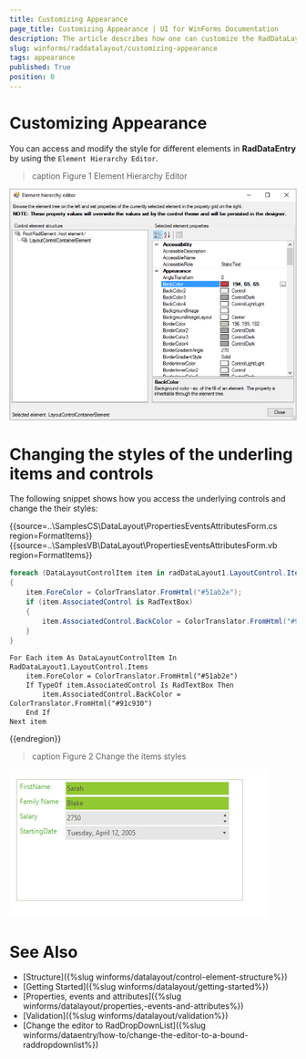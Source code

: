 ```yaml
---
title: Customizing Appearance 
page_title: Customizing Appearance | UI for WinForms Documentation
description: The article describes how one can customize the RadDataLayout appearance.
slug: winforms/raddatalayout/customizing-appearance
tags: appearance
published: True
position: 0
---
```


# Customizing Appearance

You can access and modify the style for different elements in __RadDataEntry__ by using the `Element Hierarchy Editor`.

>caption Figure 1 Element Hierarchy Editor

![datalayout-customizing-appearance001](images/datalayout-customizing-appearance001.png)   

# Changing the styles of the underling items and controls

The following snippet shows how you access the underlying controls and change the their styles:


{{source=..\SamplesCS\DataLayout\PropertiesEventsAttributesForm.cs region=FormatItems}} 
{{source=..\SamplesVB\DataLayout\PropertiesEventsAttributesForm.vb region=FormatItems}}
````C#
foreach (DataLayoutControlItem item in radDataLayout1.LayoutControl.Items)
{
    item.ForeColor = ColorTranslator.FromHtml("#51ab2e");
    if (item.AssociatedControl is RadTextBox)
    {
        item.AssociatedControl.BackColor = ColorTranslator.FromHtml("#91c930");
    }
}

````
````VB.NET
For Each item As DataLayoutControlItem In RadDataLayout1.LayoutControl.Items
    item.ForeColor = ColorTranslator.FromHtml("#51ab2e")
    If TypeOf item.AssociatedControl Is RadTextBox Then
        item.AssociatedControl.BackColor = ColorTranslator.FromHtml("#91c930")
    End If
Next item

```` 

{{endregion}}

>caption Figure 2 Change the items styles

![datalayout-customizing-appearance002](images/datalayout-customizing-appearance002.png)   

# See Also

 * [Structure]({%slug winforms/datalayout/control-element-structure%})
 * [Getting Started]({%slug winforms/datalayout/getting-started%})
 * [Properties, events and attributes]({%slug winforms/datalayout/properties,-events-and-attributes%})
 * [Validation]({%slug winforms/datalayout/validation%})
 * [Change the editor to RadDropDownList]({%slug  winforms/dataentry/how-to/change-the-editor-to-a-bound-raddropdownlist%})